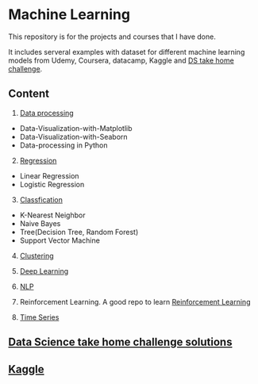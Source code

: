 # Machine Learning
This repository is for the projects and courses that I have done. 

It includes serveral examples with dataset for different machine learning models from Udemy, Coursera, datacamp, Kaggle and [DS take home challenge](https://datamasked.com/). 

## Content
1. [Data processing](https://github.com/syhwawa/Machine_Learning/tree/master/Data%20Preprocessing)
- Data-Visualization-with-Matplotlib
- Data-Visualization-with-Seaborn
- Data-processing in Python

2. [Regression](https://github.com/syhwawa/Machine_Learning/tree/master/Regression)
- Linear Regression
- Logistic Regression

3. [Classfication](https://github.com/syhwawa/Machine_Learning/tree/master/Classfication)
- K-Nearest Neighbor
- Naive Bayes
- Tree(Decision Tree, Random Forest)
- Support Vector Machine

4. [Clustering](https://github.com/syhwawa/Machine_Learning/tree/master/Clustering)

5. [Deep Learning](https://github.com/syhwawa/Machine_Learning/tree/master/Deep%20Learning)

6. [NLP](https://github.com/syhwawa/Machine_Learning/tree/master/NLP)

7. Reinforcement Learning.
A good repo to learn [Reinforcement Learning](https://github.com/MorvanZhou/Reinforcement-learning-with-tensorflow)

8. [Time Series](https://github.com/syhwawa/Machine_Learning/tree/master/Time%20Series)

## [Data Science take home challenge solutions](https://github.com/syhwawa/Machine_Learning/tree/master/Take%20Home%20Challenge)

## [Kaggle](https://github.com/syhwawa/Machine_Learning/tree/master/Kaggle/Titanic)
